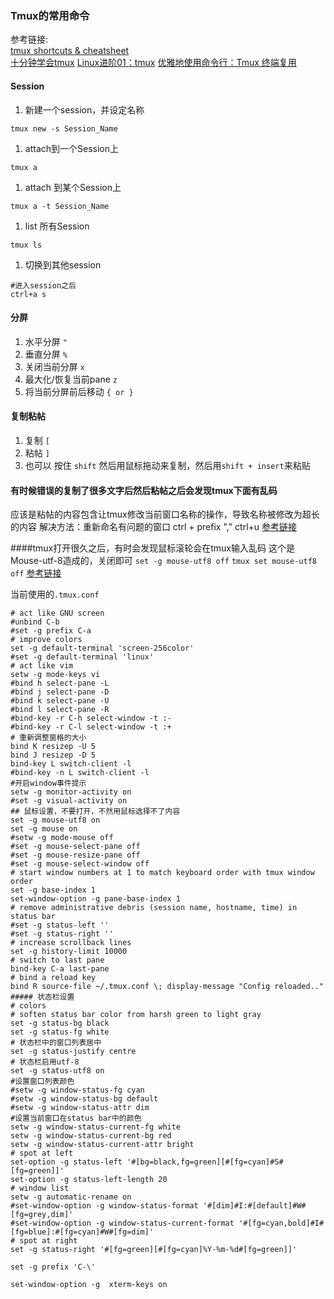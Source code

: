### Tmux的常用命令
参考链接:  
[tmux shortcuts & cheatsheet](https://gist.github.com/MohamedAlaa/2961058)  
[十分钟学会tmux](http://www.cnblogs.com/kaiye/p/6275207.html)
[Linux进阶01：tmux](https://higoge.github.io/2015/07/20/ad-linux01/)
[优雅地使用命令行：Tmux 终端复用](http://harttle.com/2015/11/06/tmux-startup.htmlU)
#### Session  
1. 新建一个session，并设定名称
```
tmux new -s Session_Name
```
1. attach到一个Session上
```
tmux a
```
1. attach 到某个Session上
```
tmux a -t Session_Name
```
1. list 所有Session
```
tmux ls
```
1. 切换到其他session
```
#进入session之后
ctrl+a s
```

#### 分屏  
1. 水平分屏 `"`
1. 垂直分屏 `%`
1. 关闭当前分屏 `x`
1. 最大化/恢复当前pane  `z`
1. 将当前分屏前后移动 `{ or }`


#### 复制粘帖
1. 复制 `[`
1. 粘帖 `]`
1. 也可以 按住 `shift` 然后用鼠标拖动来复制，然后用`shift + insert`来粘贴

#### 有时候错误的复制了很多文字后然后粘帖之后会发现tmux下面有乱码
应该是粘帖的内容包含让tmux修改当前窗口名称的操作，导致名称被修改为超长的内容
解决方法：重新命名有问题的窗口
ctrl + prefix ","  ctrl+u
[参考链接](https://unix.stackexchange.com/questions/49886/tmux-status-bar-corrupted-after-catting-a-binary-file-how-to-reset)


####tmux打开很久之后，有时会发现鼠标滚轮会在tmux输入乱码
这个是Mouse-utf-8造成的，关闭即可
`set -g mouse-utf8 off`
`tmux set mouse-utf8 off`
[参考链接](https://superuser.com/questions/417027/why-are-random-characters-inserted-into-my-tmux-session)


当前使用的```.tmux.conf```


```
# act like GNU screen
#unbind C-b
#set -g prefix C-a
# improve colors
set -g default-terminal 'screen-256color'
#set -g default-terminal 'linux'
# act like vim
setw -g mode-keys vi
#bind h select-pane -L
#bind j select-pane -D
#bind k select-pane -U
#bind l select-pane -R
#bind-key -r C-h select-window -t :-
#bind-key -r C-l select-window -t :+
# 重新调整窗格的大小
bind K resizep -U 5
bind J resizep -D 5
bind-key L switch-client -l
#bind-key -n L switch-client -l
#开启window事件提示
setw -g monitor-activity on
#set -g visual-activity on
## 鼠标设置，不要打开，不然用鼠标选择不了内容
set -g mouse-utf8 on
set -g mouse on
#setw -g mode-mouse off
#set -g mouse-select-pane off
#set -g mouse-resize-pane off
#set -g mouse-select-window off
# start window numbers at 1 to match keyboard order with tmux window order
set -g base-index 1
set-window-option -g pane-base-index 1
# remove administrative debris (session name, hostname, time) in status bar
#set -g status-left ''
#set -g status-right ''
# increase scrollback lines
set -g history-limit 10000
# switch to last pane
bind-key C-a last-pane
# bind a reload key
bind R source-file ~/.tmux.conf \; display-message "Config reloaded.."
##### 状态栏设置
# colors
# soften status bar color from harsh green to light gray
set -g status-bg black
set -g status-fg white
# 状态栏中的窗口列表居中
set -g status-justify centre
# 状态栏启用utf-8
set -g status-utf8 on
#设置窗口列表颜色
#setw -g window-status-fg cyan
#setw -g window-status-bg default
#setw -g window-status-attr dim
#设置当前窗口在status bar中的颜色
setw -g window-status-current-fg white
setw -g window-status-current-bg red
setw -g window-status-current-attr bright
# spot at left
set-option -g status-left '#[bg=black,fg=green][#[fg=cyan]#S#[fg=green]]'
set-option -g status-left-length 20
# window list
setw -g automatic-rename on
#set-window-option -g window-status-format '#[dim]#I:#[default]#W#[fg=grey,dim]'
#set-window-option -g window-status-current-format '#[fg=cyan,bold]#I#[fg=blue]:#[fg=cyan]#W#[fg=dim]'
# spot at right
set -g status-right '#[fg=green][#[fg=cyan]%Y-%m-%d#[fg=green]]'

set -g prefix 'C-\'

set-window-option -g  xterm-keys on
```
